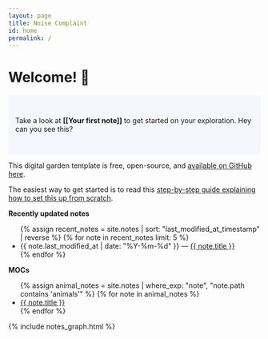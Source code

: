 ```yaml
---
layout: page
title: Noise Complaint
id: home
permalink: /
---
```


# Welcome! 🌱

<p style="padding: 3em 1em; background: #f5f7ff; border-radius: 4px;">
  Take a look at <span style="font-weight: bold">[[Your first note]]</span> to get started on your exploration. Hey can you see this?
</p>

This digital garden template is free, open-source, and [available on GitHub here](https://github.com/maximevaillancourt/digital-garden-jekyll-template).

The easiest way to get started is to read this [step-by-step guide explaining how to set this up from scratch](https://maximevaillancourt.com/blog/setting-up-your-own-digital-garden-with-jekyll).

<strong>Recently updated notes</strong>

<ul>
  {% assign recent_notes = site.notes | sort: "last_modified_at_timestamp" | reverse %}
  {% for note in recent_notes limit: 5 %}
    <li>
      {{ note.last_modified_at | date: "%Y-%m-%d" }} — <a class="internal-link" href="{{ site.baseurl }}{{ note.url }}">{{ note.title }}</a>
    </li>
  {% endfor %}
</ul>

<strong>MOCs</strong>

<ul>
  {% assign animal_notes = site.notes | where_exp: "note", "note.path contains 'animals'" %}
  {% for note in animal_notes %}
    <li>
      <a class="internal-link" href="{{ site.baseurl }}{{ note.url }}">{{ note.title }}</a>
    </li>
  {% endfor %}
</ul>

{% include notes_graph.html %} 


<style>
  .wrapper {
    max-width: 46em;
  }
</style>
